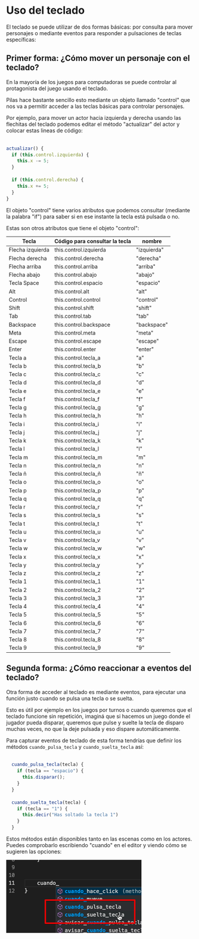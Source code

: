 # Uso del teclado

El teclado se puede utilizar de dos formas básicas: por consulta para mover
personajes o mediante eventos para responder a pulsaciones de teclas específicas:

## Primer forma: ¿Cómo mover un personaje con el teclado?

En la mayoría de los juegos para computadoras se puede controlar al
protagonista del juego usando el teclado.

Pilas hace bastante sencillo esto mediante un objeto llamado "control" que
nos va a permitir acceder a las teclas básicas para controlar personajes.

Por ejemplo, para mover un actor hacia izquierda y derecha usando las
flechitas del teclado podemos editar el método "actualizar" del actor
y colocar estas lineas de código:

```typescript

actualizar() {
  if (this.control.izquierda) {
    this.x -= 5;
  }

  if (this.control.derecha) {
    this.x += 5;
  }
}
```

El objeto "control" tiene varios atributos que podemos consultar (mediante
la palabra "if") para saber si en ese instante la tecla está pulsada o
no.

Estas son otros atributos que tiene el objeto "control":

| Tecla            | Código para consultar la tecla | nombre      |
| ---------------- | ------------------------------ | ----------- |
| Flecha izquierda | this.control.izquierda         | "izquierda" |
| Flecha derecha   | this.control.derecha           | "derecha"   |
| Flecha arriba    | this.control.arriba            | "arriba"    |
| Flecha abajo     | this.control.abajo             | "abajo"     |
| Tecla Space      | this.control.espacio           | "espacio"   |
| Alt              | this.control.alt               | "alt"       |
| Control          | this.control.control           | "control"   |
| Shift            | this.control.shift             | "shift"     |
| Tab              | this.control.tab               | "tab"       |
| Backspace        | this.control.backspace         | "backspace" |
| Meta             | this.control.meta              | "meta"      |
| Escape           | this.control.escape            | "escape"    |
| Enter            | this.control.enter             | "enter"     |
| Tecla a          | this.control.tecla_a           | "a"         |
| Tecla b          | this.control.tecla_b           | "b"         |
| Tecla c          | this.control.tecla_c           | "c"         |
| Tecla d          | this.control.tecla_d           | "d"         |
| Tecla e          | this.control.tecla_e           | "e"         |
| Tecla f          | this.control.tecla_f           | "f"         |
| Tecla g          | this.control.tecla_g           | "g"         |
| Tecla h          | this.control.tecla_h           | "h"         |
| Tecla i          | this.control.tecla_i           | "i"         |
| Tecla j          | this.control.tecla_j           | "j"         |
| Tecla k          | this.control.tecla_k           | "k"         |
| Tecla l          | this.control.tecla_l           | "l"         |
| Tecla m          | this.control.tecla_m           | "m"         |
| Tecla n          | this.control.tecla_n           | "n"         |
| Tecla ñ          | this.control.tecla_ñ           | "ñ"         |
| Tecla o          | this.control.tecla_o           | "o"         |
| Tecla p          | this.control.tecla_p           | "p"         |
| Tecla q          | this.control.tecla_q           | "q"         |
| Tecla r          | this.control.tecla_r           | "r"         |
| Tecla s          | this.control.tecla_s           | "s"         |
| Tecla t          | this.control.tecla_t           | "t"         |
| Tecla u          | this.control.tecla_u           | "u"         |
| Tecla v          | this.control.tecla_v           | "v"         |
| Tecla w          | this.control.tecla_w           | "w"         |
| Tecla x          | this.control.tecla_x           | "x"         |
| Tecla y          | this.control.tecla_y           | "y"         |
| Tecla z          | this.control.tecla_z           | "z"         |
| Tecla 1          | this.control.tecla_1           | "1"         |
| Tecla 2          | this.control.tecla_2           | "2"         |
| Tecla 3          | this.control.tecla_3           | "3"         |
| Tecla 4          | this.control.tecla_4           | "4"         |
| Tecla 5          | this.control.tecla_5           | "5"         |
| Tecla 6          | this.control.tecla_6           | "6"         |
| Tecla 7          | this.control.tecla_7           | "7"         |
| Tecla 8          | this.control.tecla_8           | "8"         |
| Tecla 9          | this.control.tecla_9           | "9"         |

## Segunda forma: ¿Cómo reaccionar a eventos del teclado?

Otra forma de acceder al teclado es mediante eventos, para ejecutar
una función justo cuando se pulsa una tecla o se suelta.

Esto es útil por ejemplo en los juegos por turnos o cuando queremos que
el teclado funcione sin repetición, imaginá que si hacemos un juego donde
el jugador pueda disparar, queremos que pulse y suelte la tecla de disparo
muchas veces, no que la deje pulsada y eso dispare automáticamente.

Para capturar eventos de teclado de esta forma tendrías que definir
los métodos `cuando_pulsa_tecla` y `cuando_suelta_tecla` así:

```javascript

  cuando_pulsa_tecla(tecla) {
    if (tecla == "espacio") {
      this.disparar();
    }
  }

  cuando_suelta_tecla(tecla) {
    if (tecla == "1") {
      this.decir("Has soltado la tecla 1")
    }
  }

```

Estos métodos están disponibles tanto en las escenas como en los
actores. Puedes comprobarlo escribiendo "cuando" en el editor y viendo cómo se sugieren las opciones:

![PilasEngine * 2020-01-11 22-35-26](uso-del-teclado.assets/autocompleta.png)
